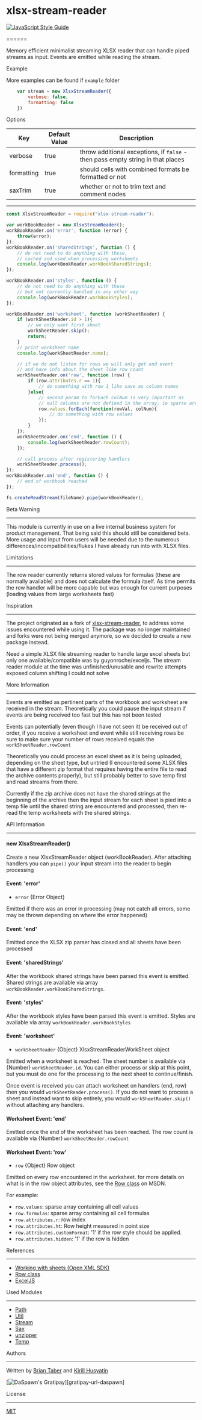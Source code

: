 # xlsx-stream-reader

[![JavaScript Style Guide](https://img.shields.io/badge/code_style-standard-brightgreen.svg)](https://standardjs.com)

======

Memory efficient minimalist streaming XLSX reader that can handle piped 
streams as input. Events are emitted while reading the stream.

Example

More examples can be found if `example` folder

```javascript
    var stream = new XlsxStreamReader({
        verbose: false,
        formatting: false
    })
```

Options

|Key|Default Value|Description|
|---|---|---|
|verbose|true|throw additional exceptions, if `false` - then pass empty string in that places|
|formatting|true|should cells with combined formats be formatted or not|
|saxTrim|true|whether or not to trim text and comment nodes|

-------
```javascript
const XlsxStreamReader = require("xlsx-stream-reader");

var workBookReader = new XlsxStreamReader();
workBookReader.on('error', function (error) {
    throw(error);
});
workBookReader.on('sharedStrings', function () {
    // do not need to do anything with these, 
    // cached and used when processing worksheets
    console.log(workBookReader.workBookSharedStrings);
});

workBookReader.on('styles', function () {
    // do not need to do anything with these
    // but not currently handled in any other way
    console.log(workBookReader.workBookStyles);
});

workBookReader.on('worksheet', function (workSheetReader) {
    if (workSheetReader.id > 1){
        // we only want first sheet
        workSheetReader.skip();
        return; 
    }
    // print worksheet name
    console.log(workSheetReader.name);

    // if we do not listen for rows we will only get end event
    // and have info about the sheet like row count
    workSheetReader.on('row', function (row) {
        if (row.attributes.r == 1){
            // do something with row 1 like save as column names
        }else{
            // second param to forEach colNum is very important as
            // null columns are not defined in the array, ie sparse array
            row.values.forEach(function(rowVal, colNum){
                // do something with row values
            });
        }
    });
    workSheetReader.on('end', function () {
        console.log(workSheetReader.rowCount);
    });

    // call process after registering handlers
    workSheetReader.process();
});
workBookReader.on('end', function () {
    // end of workbook reached
});

fs.createReadStream(fileName).pipe(workBookReader);

```
Beta Warning

-------
This module is currently in use on a live internal business system for product 
management. That being said this should still be considered beta. More usage 
and input from users will be needed due to the numerous differences/incompatibilities/flukes 
I have already run into with XLSX files.

Limitations

-------
The row reader currently returns stored values for formulas (these are normally available)
and does not calculate the formula itself. As time permits the row handler will be more capable 
but was enough for current purposes (loading values from large worksheets fast)
 
Inspiration

-----------
The project originated as a fork of [xlsx-stream-reader](https://www.npmjs.com/package/xlsx-stream-reader), to address some issues encountered while using it. 
The package was no longer maintained and forks were not being merged anymore, so we decided to create a new package instead.

Need a simple XLSX file streaming reader to handle large excel sheets but only
one available/compatible was by guyonroche/exceljs. The stream reader module at
the time was unfinished/unusable and rewrite attempts exposed column shifting I
could not solve

More Information

-----------
Events are emitted as pertinent parts of the workbook and worksheet are received
in the stream. Theoretically you could pause the input stream if events are being
received too fast but this has not been tested

Events can potentially (even though I have not seen it) be received out of order,
if you receive a worksheet end event while still receiving rows be sure to make sure
your number of rows received equals the `workSheetReader.rowCount` 

Theoretically you could process an excel sheet as it is being uploaded, depending
on the sheet type, but untried (I encountered some XLSX files that have a different
zip format that requires having the entire file to read the archive contents properly),
but still probably better to save temp first and read streams from there.

Currently if the zip archive does not have the shared strings at the beginning of the
archive then the input stream for each sheet is pied into a temp file until the shared
string are encountered and processed, then re-read the temp worksheets with the shared
strings.

API Information

-----------
#### new XlsxStreamReader()

Create a new XlsxStreamReader object (workBookReader). After attaching handlers you
can `pipe()` your input stream into the reader to begin processing

#### Event: 'error'

* `error` {Error Object}

Emitted if there was an error in processing (may not catch all errors, 
some may be thrown depending on where the error happened)

#### Event: 'end'

Emitted once the XLSX zip parser has closed and all sheets have been processed

#### Event: 'sharedStrings'

After the workbook shared strings have been parsed this event is emitted. Shared strings 
are available via array `workBookReader.workBookSharedStrings`.

#### Event: 'styles'

After the workbook styles have been parsed this event is emitted. Styles are available
via array `workBookReader.workBookStyles`

#### Event: 'worksheet'

* `workSheetReader` {Object} XlsxStreamReaderWorkSheet object

Emitted when a worksheet is reached. The sheet number is available via 
{Number} `workSheetReader.id`. You can either process or skip at this point, 
but you must do one for the processing to the next sheet to continue/finish.

Once event is received you can attach worksheet on handlers (end, row) then you
would `workSheetReader.process()`. If you do not want to process a sheet and instead
want to skip entirely, you would `workSheetReader.skip()` without attaching any handlers.

#### Worksheet Event: 'end'

Emitted once the end of the worksheet has been reached. The row count is 
available via {Number} `workSheetReader.rowCount`

#### Worksheet Event: 'row'

* `row` {Object} Row object

Emitted on every row encountered in the worksheet. for more details on what 
is in the row object attributes, see the [Row class][msdnRows] on MSDN.  

For example:

* `row.values`: sparse array containing all cell values
* `row.formulas`: sparse array containing all cell formulas
* `row.attributes.r`: row index
* `row.attributes.ht`: Row height measured in point size
* `row.attributes.customFormat`: '1' if the row style should be applied.
* `row.attributes.hidden`: '1' if the row is hidden

References

-----------
* [Working with sheets (Open XML SDK)][msdnSheets]
* [Row class][msdnRows]
* [ExcelJS][ExcelJS]

Used Modules

-----------
* [Path][modPath]
* [Util][modUtil]
* [Stream][modStream]
* [Sax][modSax]
* [unzipper][modUnzipper]
* [Temp][modTemp]

Authors

-----------
Written by [Brian Taber](https://github.com/DaSpawn) and [Kirill Husyatin](https://github.com/kikill95)

[![DaSpawn's Gratipay][gratipay-image-daspawn]][gratipay-url-daspawn]

License

-----------
[MIT](LICENSE)

[xlsx-stream-reader]: https://www.npmjs.com/package/xlsx-stream-reader
[gratipay-image-daspawn]: https://img.shields.io/gratipay/team/daspawn.svg
[msdnRows]: https://msdn.microsoft.com/EN-US/library/office/documentformat.openxml.spreadsheet.row.aspx
[msdnSheets]: https://msdn.microsoft.com/EN-US/library/office/gg278309.aspx
[ExcelJS]: https://github.com/guyonroche/exceljs

[modPath]: https://nodejs.org/api/path.html
[modStream]: https://nodejs.org/api/stream.html
[modUtil]: https://nodejs.org/api/util.html
[modSax]: https://github.com/isaacs/sax-js
[modUnzipper]: https://github.com/ZJONSSON/node-unzipper
[modTemp]: https://github.com/bruce/node-temp